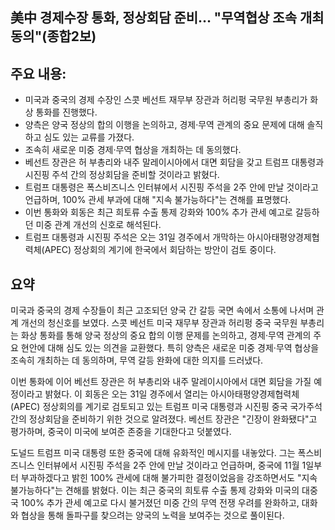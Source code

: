 ## 美中 경제수장 통화, 정상회담 준비… "무역협상 조속 개최 동의"(종합2보)

## 주요 내용:
*   미국과 중국의 경제 수장인 스콧 베선트 재무부 장관과 허리펑 국무원 부총리가 화상 통화를 진행했다.
*   양측은 양국 정상의 합의 이행을 논의하고, 경제·무역 관계의 중요 문제에 대해 솔직하고 심도 있는 교류를 가졌다.
*   조속히 새로운 미중 경제·무역 협상을 개최하는 데 동의했다.
*   베선트 장관은 허 부총리와 내주 말레이시아에서 대면 회담을 갖고 트럼프 대통령과 시진핑 주석 간의 정상회담을 준비할 것이라고 밝혔다.
*   트럼프 대통령은 폭스비즈니스 인터뷰에서 시진핑 주석을 2주 안에 만날 것이라고 언급하며, 100% 관세 부과에 대해 "지속 불가능하다"는 견해를 표명했다.
*   이번 통화와 회동은 최근 희토류 수출 통제 강화와 100% 추가 관세 예고로 갈등하던 미중 관계 개선의 신호로 해석된다.
*   트럼프 대통령과 시진핑 주석은 오는 31일 경주에서 개막하는 아시아태평양경제협력체(APEC) 정상회의 계기에 한국에서 회담하는 방안이 검토 중이다.

## 요약
미국과 중국의 경제 수장들이 최근 고조되던 양국 간 갈등 국면 속에서 소통에 나서며 관계 개선의 청신호를 보였다. 스콧 베선트 미국 재무부 장관과 허리펑 중국 국무원 부총리는 화상 통화를 통해 양국 정상의 중요 합의 이행 문제를 논의하고, 경제·무역 관계의 주요 현안에 대해 심도 있는 의견을 교환했다. 특히 양측은 새로운 미중 경제·무역 협상을 조속히 개최하는 데 동의하며, 무역 갈등 완화에 대한 의지를 드러냈다.

이번 통화에 이어 베선트 장관은 허 부총리와 내주 말레이시아에서 대면 회담을 가질 예정이라고 밝혔다. 이 회동은 오는 31일 경주에서 열리는 아시아태평양경제협력체(APEC) 정상회의를 계기로 검토되고 있는 트럼프 미국 대통령과 시진핑 중국 국가주석 간의 정상회담을 준비하기 위한 것으로 알려졌다. 베선트 장관은 "긴장이 완화됐다"고 평가하며, 중국이 미국에 보여준 존중을 기대한다고 덧붙였다.

도널드 트럼프 미국 대통령 또한 중국에 대해 유화적인 메시지를 내놓았다. 그는 폭스비즈니스 인터뷰에서 시진핑 주석을 2주 안에 만날 것이라고 언급하며, 중국에 11월 1일부터 부과하겠다고 밝힌 100% 관세에 대해 불가피한 결정이었음을 강조하면서도 "지속 불가능하다"는 견해를 밝혔다. 이는 최근 중국의 희토류 수출 통제 강화와 미국의 대중국 100% 추가 관세 예고로 다시 불거졌던 미중 간의 무역 전쟁 우려를 완화하고, 대화와 협상을 통해 돌파구를 찾으려는 양국의 노력을 보여주는 것으로 풀이된다.